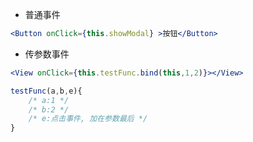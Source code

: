 * 普通事件
```jsx
<Button onClick={this.showModal} >按钮</Button>
```

* 传参数事件
```jsx
<View onClick={this.testFunc.bind(this,1,2)}></View>

testFunc(a,b,e){
    /* a:1 */
    /* b:2 */
    /* e:点击事件, 加在参数最后 */
}
```
